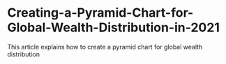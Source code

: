 # Creating-a-Pyramid-Chart-for-Global-Wealth-Distribution-in-2021
This article explains how to create a pyramid chart for global wealth distribution
